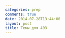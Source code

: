 ```yaml
---
categories: prep
comments: true
date: 2014-07-28T13:44:00
layout: post
title: Темы для 403
---
```


